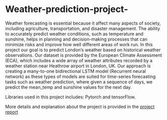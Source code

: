 # Weather-prediction-project-

Weather forecasting is essential because it affect many aspects of society, including 
agriculture, transportation, and disaster management. The ability to accurately predict weather 
conditions, such as temperature and sunshine, helps in planning and decision-making 
processes that can minimize risks and improve how well different areas of work run. 
In this project our goal is to predict London’s weather based on historical weather observations. 
Our dataset is provided by the European Climate Assessment (ECA), which includes a wide 
array of weather attributes recorded by a weather station near Heathrow airport in London, UK. 
Our approach is creating a many-to-one bidirectional LSTM model (Recurrent neural network) as these types of 
models are suited for time-series forecasting tasks such as weather prediction, where given a 
sequence of days, we predict the mean_temp and sunshine values for the next day. 

Libraries used in this project includes: Pytorch and tensorFlow.

More details and explanation about the project is provided in the [project report](https://github.com/hakeemab/Weather-prediction-project-/blob/master/report.pdf)
